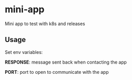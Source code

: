 # mini-app
Mini app to test with k8s and releases

## Usage

Set env variables:

**RESPONSE**: message sent back when contacting the app

**PORT**: port to open to communicate with the app